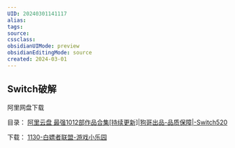 ```yaml
---
UID: 20240301141117 
alias: 
tags: 
source: 
cssclass: 
obsidianUIMode: preview
obsidianEditingMode: source
created: 2024-03-01
---
```



## Switch破解
阿里网盘下载

目录：
[阿里云盘 最强1012部作品合集[持续更新]|狗哥出品-品质保障|-Switch520](https://www.gamer520.com/61168.html)

下载：
[1130-白嫖者联盟-游戏小乐园](https://xxxxx528.com/3892.html)






